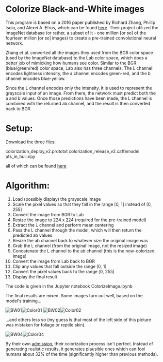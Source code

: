 # Colorize Black-and-White images

This program is based on a 2016 paper published by Richard Zhang, Phillip Isola, and Alexei A. Efros, which can be found [here](https://arxiv.org/abs/1603.08511). Their project utilized the ImageNet database (or rather, a subset of it - one million [or so] of the fourteen million [or so] images) to create a pre-trained convolutional neural network.

Zhang et al. converted all the images they used from the BGR color space (used by the ImageNet database) to the Lab color space, which does a better job of mimicking how humans see color. Similar to the BGR (blue/green/red) color space, Lab also has three channels. The L channel encodes lightness intensity, the a channel encodes green-red, and the b channel encodes blue-yellow.

Since the L channel encodes only the intensity, it is used to represent the grayscale input of an image. From there, the network must predict both the a and b values. Once those predictions have been made, the L channel is combined with the returned ab channel, and the result is then converted back to BGR.

# Setup:

Download the three files:

colorization_deploy_v2.prototxt
colorization_release_v2.caffemodel
pts_in_hull.npy

all of which can be found [here](https://code.naturkundemuseum.berlin/mediaspherefornature/colorize_iiif/-/tree/master/experimental/model)
 
# Algorithm:

1) Load (possibly display) the grayscale image
2) Scale the pixel values so that they fall in the range [0, 1] instead of [0, 255]
3) Convert the image from BGR to Lab
4) Resize the image to 224 x 224 (required for the pre-trained model)
5) Extract the L channel and perform mean centering
6) Pass the L channel through the model, which will then return the predicted ab values
7) Resize the ab channel back to whatever size the original image was
8) Grab the L channel (from the original image, not the resized image)
9) Concatenate the L channel to the ab channel (this is the now-colorized image)
10) Convert the image from Lab back to BGR
11) Clip any values that fall outside the range [0, 1]
12) Convert the pixel values back to the range [0, 255]
13) Display the final result

The code is given in the Jupyter notebook ColorizeImage.ipynb

The final results are mixed. Some images turn out well, based on the model's training...

![BW01](https://user-images.githubusercontent.com/80790548/149422853-a0e521c6-a035-44a3-b9f0-893da9b75225.jpg)![Color01](https://user-images.githubusercontent.com/80790548/149422865-b05d8e4b-506e-4252-8804-c66dab7e8122.jpg)
![BW02](https://user-images.githubusercontent.com/80790548/149422876-e3dcecda-0589-4e18-bd71-338428c28d69.jpg)![Color02](https://user-images.githubusercontent.com/80790548/149422921-66f2188c-0681-4927-b9c5-bb20bd862a55.jpg)

...and others less so (my guess is that most of the left side of this picture was mistaken for foliage or reptile skin).

![BW04](https://user-images.githubusercontent.com/80790548/149423122-73b93cb1-ffaa-4480-bd2a-d2f2cd04c962.jpg)![Color04](https://user-images.githubusercontent.com/80790548/149423128-f5e2c830-ff51-4460-ac83-240848be2333.jpg)

By their own [admission](https://richzhang.github.io/colorization/), their colorization process isn't perfect. Instead of generating realistic results, it generates plausible ones which can fool humans about 32% of the time (significantly higher than previous methods).
